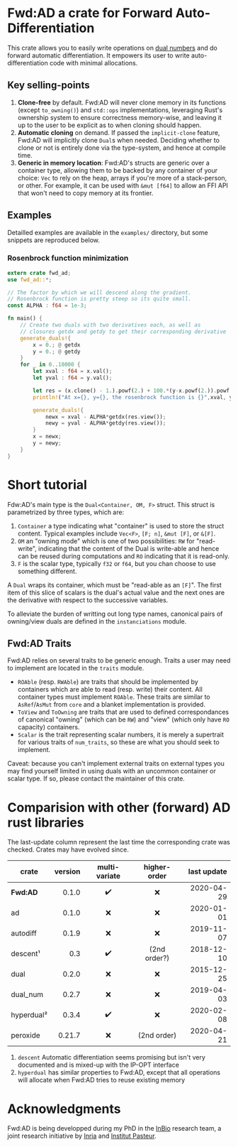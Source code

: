 Fwd:AD a crate for Forward Auto-Differentiation
===============================================

This crate allows you to easily write operations on [dual numbers](https://en.wikipedia.org/wiki/Dual_number) and do forward automatic differentiation. It empowers its user to write auto-differentiation code with minimal allocations.

## Key selling-points

 1. **Clone-free** by default. Fwd:AD will never clone memory in its functions (except `to_owning()`) and `std::ops` implementations, leveraging Rust's ownership system to ensure correctness memory-wise, and leaving it up to the user to be explicit as to when cloning should happen.
 2. **Automatic cloning** on demand. If passed the `implicit-clone` feature, Fwd:AD will implicitly clone `Dual`s when needed. Deciding whether to clone or not is entirely done via the type-system, and hence at compile time.
 3. **Generic in memory location**: Fwd:AD's structs are generic over a container type, allowing them to be backed by any container of your choice: `Vec` to rely on the heap, arrays if you're more of a stack-person, or other. For example, it can be used with `&mut [f64]` to allow an FFI API that won't need to copy memory at its frontier.

## Examples

Detailled examples are available in the `examples/` directory, but some snippets are reproduced below.

### Rosenbrock function minimization

```rust
extern crate fwd_ad;
use fwd_ad::*;

// The factor by which we will descend along the gradient.
// Rosenbrock function is pretty steep so its quite small.
const ALPHA : f64 = 1e-3;

fn main() {
    // Create two duals with two derivatives each, as well as
    // closures getdx and getdy to get their corresponding derivative
    generate_duals!{
        x = 0.; @ getdx
        y = 0.; @ getdy
    }
    for _ in 0..10000 {
        let xval : f64 = x.val();
        let yval : f64 = y.val();

        let res = (x.clone() - 1.).powf(2.) + 100.*(y-x.powf(2.)).powf(2.);
        println!("At x={}, y={}, the rosenbrock function is {}",xval, yval, res.val());

        generate_duals!{
            newx = xval - ALPHA*getdx(res.view());
            newy = yval - ALPHA*getdy(res.view());
        }
        x = newx;
        y = newy;
    }
}
```

# Short tutorial

Fdw:AD's main type is the `Dual<Container, OM, F>` struct. This struct is parametrized by three types, which are:
 1. `Container` a type indicating what "container" is used to store the struct content. Typical examples include `Vec<F>`, `[F; n]`, `&mut [F]`, or `&[F]`.
 2. `OM` an "owning mode" which is one of two possibilities: `RW` for "read-write", indicating that the content of the Dual is write-able and hence can be reused during computations and `RO` indicating that it is read-only.
 3. `F` is the scalar type, typically `f32` or `f64`, but you chan choose to use something different.

A `Dual` wraps its container, which must be "read-able as an `[F]`". The first item of this slice of scalars is the dual's actual value and the next ones are the derivative with respect to the successive variables.

To alleviate the burden of writting out long type names, canonical pairs of owning/view duals are defined in the `instanciations` module.

## Fwd:AD Traits

Fwd:AD relies on several traits to be generic enough. Traits a user may need to implement are located in the `traits` module.

 - `ROAble` (resp. `RWAble`) are traits that should be implemented by containers which are able to read (resp. write) their content. All container types must implement `ROAble`. These traits are similar to `AsRef`/`AsMut` from `core` and a blanket implementation is provided.
 - `ToView` and `ToOwning` are traits that are used to defined correspondances of canonical "owning" (which can be `RW`) and "view" (which only have `RO` capacity) containers.
 - `Scalar` is the trait representing scalar numbers, it is merely a supertrait for various traits of `num_traits`, so these are what you should seek to implement. 

Caveat: because you can't implement external traits on external types you may find yourself limited in using duals with an uncommon container or scalar type. If so, please contact the maintainer of this crate. 


# Comparision with other (forward) AD rust libraries

The last-update column represent the last time the corresponding crate was checked. Crates may have evolved since.

| crate      | version | multi-variate | higher-order | last update |
|------------|--------:|:-------------:|:------------:|------------:|
| **Fwd:AD** |   0.1.0 |       ✔️       |      ❌       |  2020-04-29 |
| ad         |   0.1.0 |       ❌       |      ❌       |  2020-01-01 |
| autodiff   |   0.1.9 |       ❌       |      ❌       |  2019-11-07 |
| descent¹   |     0.3 |       ✔️       | (2nd order?) |  2018-12-10 |
| dual       |   0.2.0 |       ❌       |      ❌       |  2015-12-25 |
| dual_num   |   0.2.7 |       ❌       |      ❌       |  2019-04-03 |
| hyperdual² |   0.3.4 |       ✔️       |      ❌       |  2020-02-08 |
| peroxide   |  0.21.7 |       ❌       | (2nd order)  |  2020-04-21 |


1. `descent` Automatic differentiation seems promising but isn't very documented and is mixed-up with the IP-OPT interface
2. `hyperdual` has similar properties to Fwd:AD, except that all operations will allocate when Fwd:AD tries to reuse existing memory

# Acknowledgments

Fwd:AD is being developped during my PhD in the [InBio](https://research.pasteur.fr/en/team/inbio/) research team, a joint research initiative by [Inria](https://www.inria.fr/en) and [Institut Pasteur](https://www.pasteur.fr/en).